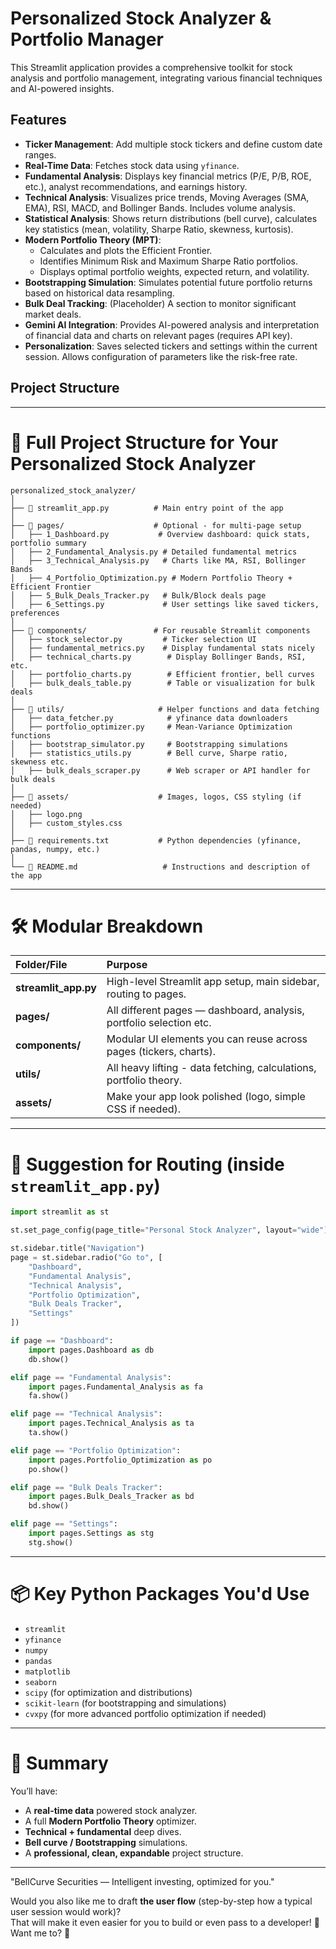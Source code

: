 # Personalized Stock Analyzer & Portfolio Manager

This Streamlit application provides a comprehensive toolkit for stock analysis and portfolio management, integrating various financial techniques and AI-powered insights.

## Features

*   **Ticker Management**: Add multiple stock tickers and define custom date ranges.
*   **Real-Time Data**: Fetches stock data using `yfinance`.
*   **Fundamental Analysis**: Displays key financial metrics (P/E, P/B, ROE, etc.), analyst recommendations, and earnings history.
*   **Technical Analysis**: Visualizes price trends, Moving Averages (SMA, EMA), RSI, MACD, and Bollinger Bands. Includes volume analysis.
*   **Statistical Analysis**: Shows return distributions (bell curve), calculates key statistics (mean, volatility, Sharpe Ratio, skewness, kurtosis).
*   **Modern Portfolio Theory (MPT)**:
    *   Calculates and plots the Efficient Frontier.
    *   Identifies Minimum Risk and Maximum Sharpe Ratio portfolios.
    *   Displays optimal portfolio weights, expected return, and volatility.
*   **Bootstrapping Simulation**: Simulates potential future portfolio returns based on historical data resampling.
*   **Bulk Deal Tracking**: (Placeholder) A section to monitor significant market deals.
*   **Gemini AI Integration**: Provides AI-powered analysis and interpretation of financial data and charts on relevant pages (requires API key).
*   **Personalization**: Saves selected tickers and settings within the current session. Allows configuration of parameters like the risk-free rate.

## Project Structure

---

# 📂 Full Project Structure for Your Personalized Stock Analyzer

```
personalized_stock_analyzer/
│
├── 📄 streamlit_app.py          # Main entry point of the app
│
├── 📁 pages/                    # Optional - for multi-page setup
│   ├── 1_Dashboard.py           # Overview dashboard: quick stats, portfolio summary
│   ├── 2_Fundamental_Analysis.py # Detailed fundamental metrics
│   ├── 3_Technical_Analysis.py   # Charts like MA, RSI, Bollinger Bands
│   ├── 4_Portfolio_Optimization.py # Modern Portfolio Theory + Efficient Frontier
│   ├── 5_Bulk_Deals_Tracker.py   # Bulk/Block deals page
│   ├── 6_Settings.py             # User settings like saved tickers, preferences
│
├── 📁 components/               # For reusable Streamlit components
│   ├── stock_selector.py         # Ticker selection UI
│   ├── fundamental_metrics.py    # Display fundamental stats nicely
│   ├── technical_charts.py        # Display Bollinger Bands, RSI, etc.
│   ├── portfolio_charts.py        # Efficient frontier, bell curves
│   ├── bulk_deals_table.py        # Table or visualization for bulk deals
│
├── 📁 utils/                     # Helper functions and data fetching
│   ├── data_fetcher.py            # yfinance data downloaders
│   ├── portfolio_optimizer.py     # Mean-Variance Optimization functions
│   ├── bootstrap_simulator.py     # Bootstrapping simulations
│   ├── statistics_utils.py        # Bell curve, Sharpe ratio, skewness etc.
│   ├── bulk_deals_scraper.py      # Web scraper or API handler for bulk deals
│
├── 📁 assets/                    # Images, logos, CSS styling (if needed)
│   ├── logo.png
│   ├── custom_styles.css
│
├── 📄 requirements.txt           # Python dependencies (yfinance, pandas, numpy, etc.)
│
└── 📄 README.md                   # Instructions and description of the app
```

---

# 🛠️ Modular Breakdown

| Folder/File | Purpose |
|:------------|:--------|
| **streamlit_app.py** | High-level Streamlit app setup, main sidebar, routing to pages. |
| **pages/** | All different pages — dashboard, analysis, portfolio selection etc. |
| **components/** | Modular UI elements you can reuse across pages (tickers, charts). |
| **utils/** | All heavy lifting - data fetching, calculations, portfolio theory. |
| **assets/** | Make your app look polished (logo, simple CSS if needed). |

---

# 📜 Suggestion for Routing (inside `streamlit_app.py`)

```python
import streamlit as st

st.set_page_config(page_title="Personal Stock Analyzer", layout="wide")

st.sidebar.title("Navigation")
page = st.sidebar.radio("Go to", [
    "Dashboard",
    "Fundamental Analysis",
    "Technical Analysis",
    "Portfolio Optimization",
    "Bulk Deals Tracker",
    "Settings"
])

if page == "Dashboard":
    import pages.Dashboard as db
    db.show()

elif page == "Fundamental Analysis":
    import pages.Fundamental_Analysis as fa
    fa.show()

elif page == "Technical Analysis":
    import pages.Technical_Analysis as ta
    ta.show()

elif page == "Portfolio Optimization":
    import pages.Portfolio_Optimization as po
    po.show()

elif page == "Bulk Deals Tracker":
    import pages.Bulk_Deals_Tracker as bd
    bd.show()

elif page == "Settings":
    import pages.Settings as stg
    stg.show()
```

---

# 📦 Key Python Packages You'd Use

- `streamlit`
- `yfinance`
- `numpy`
- `pandas`
- `matplotlib`
- `seaborn`
- `scipy` (for optimization and distributions)
- `scikit-learn` (for bootstrapping and simulations)
- `cvxpy` (for more advanced portfolio optimization if needed)

---

# 🌟 Summary

You’ll have:
- A **real-time data** powered stock analyzer.
- A full **Modern Portfolio Theory** optimizer.
- **Technical + fundamental** deep dives.
- **Bell curve / Bootstrapping** simulations.
- A **professional, clean, expandable** project structure.

---

"BellCurve Securities — Intelligent investing, optimized for you."


Would you also like me to draft **the user flow** (step-by-step how a typical user session would work)?  
That will make it even easier for you to build or even pass to a developer! 🚀  
Want me to? 🎯